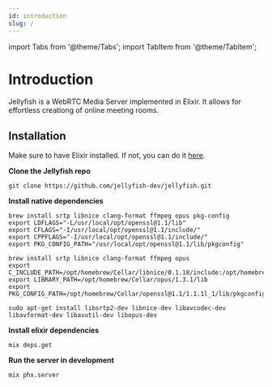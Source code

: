```yaml
---
id: introduction
slug: /
---
```


import Tabs from '@theme/Tabs';
import TabItem from '@theme/TabItem';

# Introduction

Jellyfish is a WebRTC Media Server implemented in Elixir.
It allows for effortless creationg of online meeting rooms.

## Installation

Make sure to have Elixir installed. If not, you can do it [here](https://elixir-lang.org/install.html).

**Clone the Jellyfish repo**
```
git clone https://github.com/jellyfish-dev/jellyfish.git
```

**Install native dependencies**

<Tabs>
  <TabItem value="mac-intel" label="macOS Intel" default>

  ```
  brew install srtp libnice clang-format ffmpeg opus pkg-config
  export LDFLAGS="-L/usr/local/opt/openssl@1.1/lib"
  export CFLAGS="-I/usr/local/opt/openssl@1.1/include/"
  export CPPFLAGS="-I/usr/local/opt/openssl@1.1/include/"
  export PKG_CONFIG_PATH="/usr/local/opt/openssl@1.1/lib/pkgconfig"
  ```

  </TabItem>
  <TabItem value="mac-m1" label="macOS Apple Silicon" default>

  ```
  brew install srtp libnice clang-format ffmpeg opus
  export C_INCLUDE_PATH=/opt/homebrew/Cellar/libnice/0.1.18/include:/opt/homebrew/Cellar/opus/1.3.1/include:/opt/homebrew/Cellar/openssl@1.1/1.1.1l_1/include
  export LIBRARY_PATH=/opt/homebrew/Cellar/opus/1.3.1/lib
  export PKG_CONFIG_PATH=/opt/homebrew/Cellar/openssl@1.1/1.1.1l_1/lib/pkgconfig/
  ```

  </TabItem>
  <TabItem value="ubuntu" label="Ubuntu" default>

  ```
  sudo apt-get install libsrtp2-dev libnice-dev libavcodec-dev libavformat-dev libavutil-dev libopus-dev
  ```

  </TabItem>
</Tabs>

**Install elixir dependencies**

```
mix deps.get
```

**Run the server in development**
```
mix phx.server
```

